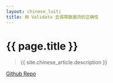 ```yaml
---
layout: chinese_luiti
title: 用 Validata 去保障数据流的正确性
---
```


# {{ page.title }}
> {{ site.chinese_article.description }}


[Github Repo][0]


[0]: https://github.com/Luiti/validata
